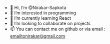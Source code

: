 - 👋 Hi, I’m @Nirakar-Sapkota
- 👀 I’m interested in programming
- 🌱 I’m currently learning React
- 💞️ I’m looking to collaborate on projects
- 📫 You can contact me on github or via email : emailtonirakar@gmail.com

<!---
Nirakar-Sapkota/Nirakar-Sapkota is a ✨ special ✨ repository because its `README.md` (this file) appears on your GitHub profile.
You can click the Preview link to take a look at your changes.
--->
